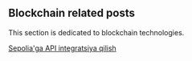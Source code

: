 ## Blockchain related posts

This section is dedicated to blockchain technologies.

<div class="row g-0 my-5">
    <div class="list-group card col-lg-4 col-md-6">
        <a href="sepolia.md" class="list-group-item list-group-item-action">Sepolia'ga API integratsiya qilish</a>
    </div>
</div>